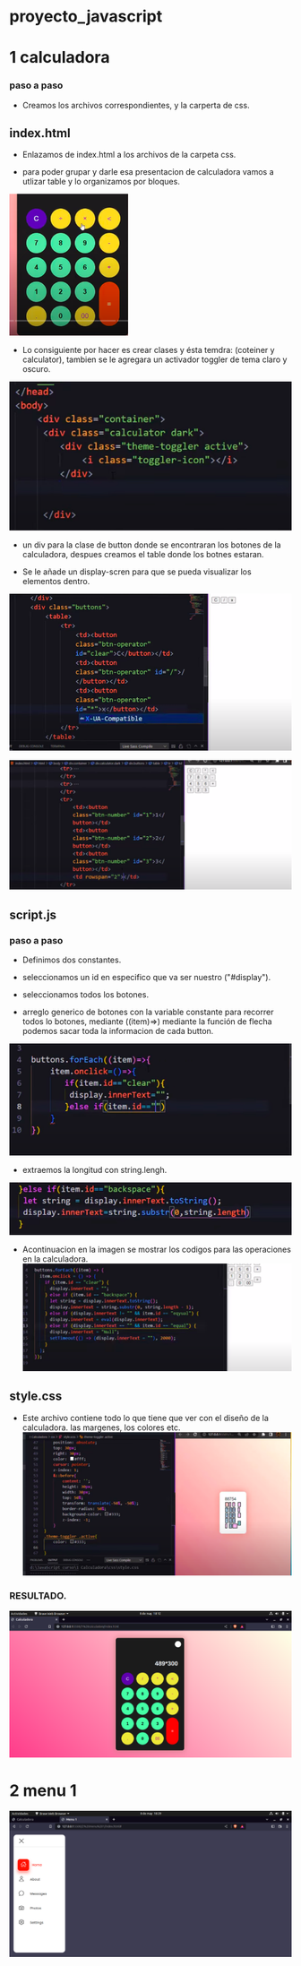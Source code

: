 # proyecto_javascript

# 1 calculadora
### paso a paso 

- Creamos los archivos correspondientes, y la carperta de css.
## index.html

- Enlazamos de index.html a los archivos de la carpeta css.

- para poder grupar y darle esa presentacion de calculadora vamos a utlizar table y lo organizamos por bloques.

![table](/img/table.png "table")

- Lo consiguiente por hacer es crear clases y ésta temdra: (coteiner y calculator), tambien se le agregara un activador toggler de tema claro y oscuro.

![clases](/img/clases.png "clases")

- un div para la clase de button donde se encontraran los botones de la calculadora, despues creamos el table donde los botnes estaran. 

- Se le añade un display-scren para que se pueda visualizar los elementos dentro.

![button](/img/button.png "button")

![button2](/img/button2.png "button2")

## script.js
### paso a paso

- Definimos dos constantes.

- seleccionamos un id en especifico que va ser nuestro ("#display").

- seleccionamos todos los botones.

- arreglo generico de botones con la variable constante para recorrer todos lo botones, mediante ((item)=>) mediante la función de flecha podemos sacar toda la informacion de  cada button.

![item](/img/item.png "item")

- extraemos la longitud con string.lengh.

![string](/img/string.png "string")

- Acontinuacion en la imagen se mostrar los codigos para las operaciones en la calculadora.
![codigos](/img/codigos.png "codigos")

## style.css

- Este archivo contiene todo lo que tiene que ver con el diseño de la calculadora.
las margenes, los colores  etc.
![style](/img/style.png "style")
### RESULTADO.
![calculadora](/img/calculadora.png "calculadora")

# 2 menu 1

![menu](/img/menu.png "menu")